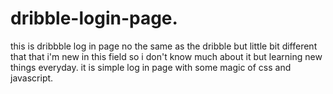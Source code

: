 # dribble-login-page.
this is dribbble log in page no the same as the dribble but little bit different that that i'm new in this field so i don't know much about it but learning new things everyday.
it is simple log in page with some magic of css and javascript. 
